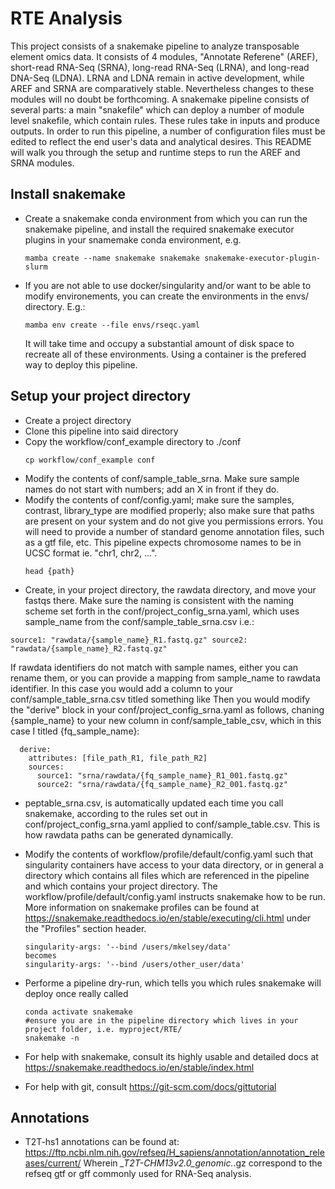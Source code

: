 # RTE Analysis

This project consists of a snakemake pipeline to analyze transposable element omics data. It consists of 4 modules, "Annotate Referene" (AREF), short-read RNA-Seq (SRNA), long-read RNA-Seq (LRNA), and long-read DNA-Seq (LDNA). LRNA and LDNA remain in active development, while AREF and SRNA are comparatively stable. Nevertheless changes to these modules will no doubt be forthcoming. A snakemake pipeline consists of several parts: a main "snakefile" which can deploy a number of module level snakefile, which contain rules. These rules take in inputs and produce outputs. In order to run this pipeline, a number of configuration files must be edited to reflect the end user's data and analytical desires. This README will walk you through the setup and runtime steps to run the AREF and SRNA modules.
## Install snakemake
- Create a snakemake conda environment from which you can run the snakemake pipeline, and install the required snakemake executor plugins in your snamemake conda environment, e.g.
    ```
    mamba create --name snakemake snakemake snakemake-executor-plugin-slurm
    ```
- If you are not able to use docker/singularity and/or want to be able to modify environements, you can create the environments in the envs/ directory. E.g.:
   ```
   mamba env create --file envs/rseqc.yaml
   ```
   It will take time and occupy a substantial amount of disk space to recreate all of these environments. Using a container is the prefered way to deploy this pipeline.

## Setup your project directory
- Create a project directory
- Clone this pipeline into said directory
- Copy the workflow/conf_example directory to ./conf
  ```
  cp workflow/conf_example conf
  ```
- Modify the contents of conf/sample_table_srna. Make sure sample names do not start with numbers; add an X in front if they do.
- Modify the contents of conf/config.yaml; make sure the samples, contrast, library_type are modified properly; also make sure that paths are present on your system and do not give you permissions errors. You will need to provide a number of standard genome annotation files, such as a gtf file, etc. This pipeline expects chromosome names to be in UCSC format ie. "chr1, chr2, ...".
  ```
  head {path}
  ```
- Create, in your project directory, the rawdata directory, and move your fastqs there. Make sure the naming is consistent with the naming scheme set forth in the conf/project_config_srna.yaml, which uses sample_name from the conf/sample_table_srna.csv i.e.:
```
source1: "rawdata/{sample_name}_R1.fastq.gz" source2: "rawdata/{sample_name}_R2.fastq.gz"
```
If rawdata identifiers do not match with sample names, either you can rename them, or you can provide a mapping from sample_name to rawdata identifier. In this case you would add a column to your conf/sample_table_srna.csv titled something like 
Then you would modify the "derive" block in your conf/project_config_srna.yaml as follows, chaning {sample_name} to your new column in conf/sample_table_csv, which in this case I titled {fq_sample_name}:
```
  derive:
    attributes: [file_path_R1, file_path_R2]
    sources:
      source1: "srna/rawdata/{fq_sample_name}_R1_001.fastq.gz"
      source2: "srna/rawdata/{fq_sample_name}_R2_001.fastq.gz"
```

- peptable_srna.csv, is automatically updated each time you call snakemake, according to the rules set out in conf/project_config_srna.yaml applied to conf/sample_table.csv. This is how rawdata paths can be generated dynamically.
- Modify the contents of workflow/profile/default/config.yaml such that singularity containers have access to your data directory, or in general a directory which contains all files which are referenced in the pipeline and which contains your project directory.
  The workflow/profile/default/config.yaml instructs snakemake how to be run. More information on snakemake profiles can be found at https://snakemake.readthedocs.io/en/stable/executing/cli.html under the "Profiles" section header.
  ```
  singularity-args: '--bind /users/mkelsey/data'
  becomes
  singularity-args: '--bind /users/other_user/data'
  ```

- Performe a pipeline dry-run, which tells you which rules snakemake will deploy once really called
  ```
  conda activate snakemake
  #ensure you are in the pipeline directory which lives in your project folder, i.e. myproject/RTE/
  snakemake -n
  ```
- For help with snakemake, consult its highly usable and detailed docs at https://snakemake.readthedocs.io/en/stable/index.html
- For help with git, consult https://git-scm.com/docs/gittutorial

## Annotations
- T2T-hs1 annotations can be found at:
  https://ftp.ncbi.nlm.nih.gov/refseq/H_sapiens/annotation/annotation_releases/current/
  Wherein *_T2T-CHM13v2.0_genomic.*.gz correspond to the refseq gtf or gff commonly used for RNA-Seq analysis.

